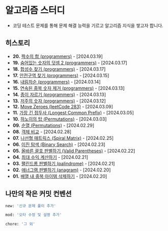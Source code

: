 # 알고리즘 스터디
- 코딩 테스트 문제를 통해 문제 해결 능력을 기르고 알고리즘 지식을 쌓고자 합니다.

## 히스토리
- **20.** [짝수의 합 (programmers)](https://github.com/logwaves/algorithms/blob/main/20/index.js) - [2024.03.19]
- **19.** [숨어있는 숫자의 덧셈 2 (programmers)](https://github.com/logwaves/algorithms/blob/main/19/index.js) - [2024.03.17]
- **18.** [합성수 찾기 (programmers)](https://github.com/logwaves/algorithms/blob/main/18/index.js) - [2024.03.17]
- **17.** [안전구역 찾기 (programmers)](https://github.com/logwaves/algorithms/blob/main/17/index.js) - [2024.03.15]
- **16.** [내림차순 (programmers)](https://github.com/logwaves/algorithms/blob/main/16/index.js) - [2024.03.14]
- **15.** [연속된 중복 숫자 제거 (programmers)](https://github.com/logwaves/algorithms/blob/main/15/index.js) - [2024.03.13]
- **14.** [종이 자르기 (programmers)](https://github.com/logwaves/algorithms/blob/main/14/index.js) - [2024.03.13]
- **13.** [저주의 숫자 (programmers)](https://github.com/logwaves/algorithms/blob/main/13/index.js) - [2024.03.12]
- **12.** [Move Zeroes (leetCode 283)](https://github.com/logwaves/algorithms/blob/main/12/index.js) - [2024.03.09]
- **11.** [가장 긴 접두사 (Longest Common Prefix)](https://github.com/logwaves/algorithms/blob/main/11/index.js) - [2024.03.05]
- **10.** [하노이의 탑 (Permutations)](https://github.com/logwaves/algorithms/blob/main/10/index.js) - [2024.03.03]
- **09.** [순열 (Permutations)](https://github.com/logwaves/algorithms/blob/main/09/index.js) - [2024.02.29]
- **08.** [객체 비교](https://github.com/logwaves/algorithms/blob/main/08/index.js) - [2024.02.28]
- **07.** [나선형 매트릭스 (Spiral Matrix)](https://github.com/logwaves/algorithms/blob/main/07/index.js) - [2024.02.25]
- **06.** [이진 탐색 (Binary Search)](https://github.com/logwaves/algorithms/blob/main/06/index.js) - [2024.02.23]
- **05.** [올바른 괄호 판별하기 (Valid Parentheses)](https://github.com/logwaves/algorithms/blob/main/05/index.js) - [2024.02.22]
- **04.** [최대 수익 계산하기](https://github.com/logwaves/algorithms/blob/main/04/index.js) - [2024.02.21]
- **03.** [팰린드롬 판별하기 (palindrome)](https://github.com/logwaves/algorithms/blob/main/03/index.js) - [2024.02.21]
- **02.** [애너그램 판별하기 (anagram)](https://github.com/logwaves/algorithms/blob/main/02/index.js) - [2024.02.20]
- **01.** [배열 내 중복 아이템 삭제하기](https://github.com/logwaves/algorithms/blob/main/01/index.js) - [2024.02.20]

## 나만의 작은 커밋 컨벤션
```bash
new: '신규 문제 풀이 추가'

mod: '오타 수정 및 설명 추가'

chore: '그 외'
```

